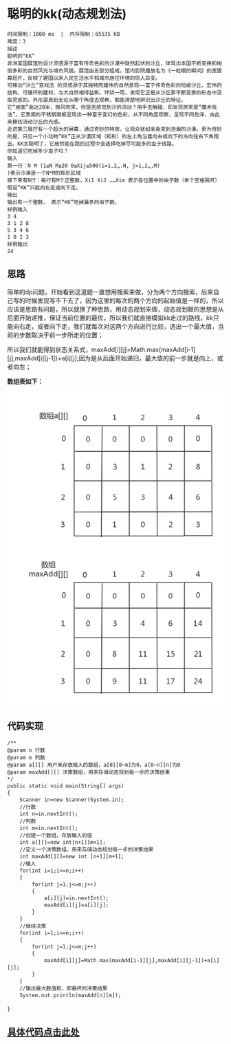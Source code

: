# 	        聪明的kk(动态规划法)

	时间限制：1000 ms  |  内存限制：65535 KB
	难度：3
	描述
	聪明的“KK”
	非洲某国展馆的设计灵感源于富有传奇色彩的沙漠中陡然起伏的沙丘，体现出本国不断变换和绚丽多彩的自然风光与城市风貌。展馆由五部分组成，馆内影院播放名为《一眨眼的瞬间》的宽银幕短片，反映了建国以来人民生活水平和城市居住环境的惊人巨变。
	可移动“沙丘”变戏法 的灵感源于其独特而雄伟的自然景观——富于传奇色彩的险峻沙丘。宏伟的结构、可循环的建材，与大自然相得益彰。环绕一周，发现它正是从沙丘那不断变换的形态中汲取灵感的。外形逼真到无论从哪个角度去观察，都能清楚地辨识出沙丘的特征。
	它“坡面”高达20米，微风吹来，你是否感觉到沙的流动？用手去触碰，却发现原来是“魔术戏法”。它表面的不锈钢面板呈现出一种富于变幻的色彩，从不同角度观察，呈现不同色泽，由此来模仿流动沙丘的光感。
	走进第三展厅有一个超大的屏幕，通过奇妙的特效，让观众犹如亲身来到浩瀚的沙漠。更为奇妙的是，只见一个小动物“KK”正从沙漠区域（矩形）的左上角沿着向右或向下的方向往右下角跑去。KK太聪明了，它居然能在跑的过程中会选择吃掉尽可能多的虫子线路。
	你知道它吃掉多少虫子吗？
	输入
	第一行：N M (1≤N M≤20 0≤Xij≤500(i=1,2„.N, j=1,2„,M)
	)表示沙漠是一个N*M的矩形区域
	接下来有N行：每行有M个正整数，Xi1 Xi2 ……Xim 表示各位置中的虫子数（单个空格隔开）
	假设“KK”只能向右走或向下走。
	输出
	输出有一个整数， 表示“KK”吃掉最多的虫子数。
	样例输入
	3 4
	3 1 2 8
	5 3 4 6
	1 0 2 3
	样例输出
	24

## 思路
简单的dp问题，开始看到这道题一直想用搜索来做，分为两个方向搜索，后来自己写的时候发现写不下去了，因为这里的每次的两个方向的起始值是一样的，所以应该是思路有问题，所以就换了种思路，用动态规划来做，动态规划额的思想是从后面开始递推，保证当前位置的最优，所以我们就直接模拟kk走过的路线，kk只能向右走，或者向下走，我们就每次对这两个方向进行比较，选出一个最大值，当前的步数取决于前一步所走的位置；

所以我们就能得到状态关系式，maxAdd[i][j]=Math.max(maxAdd[i-1][j],maxAdd[i][j-1])+a[i][j];因为是从后面开始递归，最大值的前一步就是向上，或者向左；

**数组表如下：**

![](https://github.com/Azcy/Algorithm/blob/master/%E5%8D%97%E9%98%B3OJ/image/%E8%81%AA%E6%98%8E%E7%9A%84kk.png)

## 代码实现

	/**
	@param n 行数
	@param m 列数
	@param a[][] 用户来存放输入的数组，a[0][0~m]为0，a[0~n][n]为0
	@param maxAdd[][] 决策数组，用来存储动态规划每一步的决策结果
	*/
	public static void main(String[] args)
	{
		Scanner in=new Scanner(System.in);
		//行数 
		int n=in.nextInt();
		//列数
		int m=in.nextInt();
		//创建一个数组，存放输入的值
		int a[][]=new int[n+1][m+1];
		//定义一个决策数组，用来存储动态规划每一步的决策结果
		int maxAdd[][]=new int [n+1][m+1];
		//输入
		for(int i=1;i<=n;i++)
		{
			for(int j=1;j<=m;j++)
			{
				a[i][j]=in.nextInt();
				maxAdd[i][j]=a[i][j];
			}
		}
		//继续决策
		for(int i=1;i<=n;i++)
		{
			for(int j=1;j<=m;j++)
			{
				maxAdd[i][j]=Math.max(maxAdd[i-1][j],maxAdd[i][j-1])+a[i][j];
			}
		}
		//输出最大数值和，即最终的决策结果
		System.out.println(maxAdd[n][m]);
		
	}

##  [具体代码点击此处](https://github.com/Azcy/Algorithm/blob/master/%E5%8D%97%E9%98%B3OJ/java/CleverKk.java)